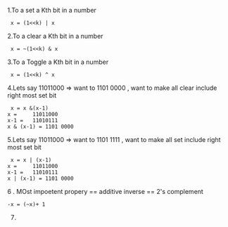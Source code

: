 1.To a set a Kth bit in a number
```
 x = (1<<k) | x
```
2.To a clear a Kth bit in a number
```
 x = ~(1<<k) & x
```
3.To a Toggle a Kth bit in a number
```
 x = (1<<k) ^ x
```
4.Lets say 11011000 => want to 1101 0000 , want to make all clear include right most set bit
```
 x = x &(x-1)
x =     11011000
x-1 =   11010111
x & (x-1) = 1101 0000
```
5.Lets say 11011000 => want to 1101 1111 , want to make all set include right most set bit
```
 x = x | (x-1)
x =     11011000
x-1 =   11010111
x | (x-1) = 1101 0000
```
6 . MOst impoetent propery == additive inverse == 2's complement
```
-x = (~x)+ 1
```
7.
